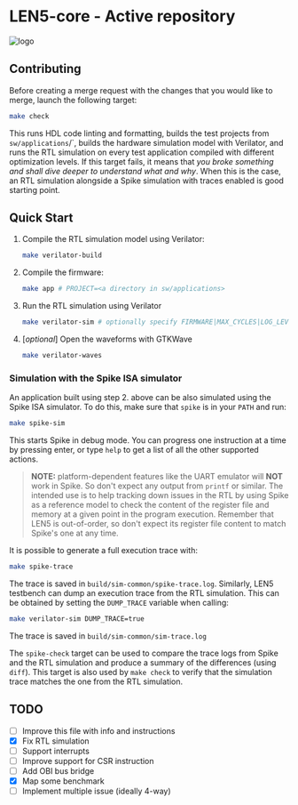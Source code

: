 # LEN5-core - Active repository
![logo](/doc/logo/len5-logo-full.png)

## Contributing
Before creating a merge request with the changes that you would like to merge, launch the following target:
```bash
make check
```
This runs HDL code linting and formatting, builds the test projects from `sw/applications`/`, builds the hardware simulation model with Verilator, and runs the RTL simulation on every test application compiled with different optimization levels. If this target fails, it means that _you broke something and shall dive deeper to understand what and why_. When this is the case, an RTL simulation alongside a Spike simulation with traces enabled is good starting point.

## Quick Start
1. Compile the RTL simulation model using Verilator:
   ```bash
   make verilator-build
   ```
2. Compile the firmware:
   ```bash
   make app # PROJECT=<a directory in sw/applications>
   ```
3. Run the RTL simulation using Verilator
   ```bash
   make verilator-sim # optionally specify FIRMWARE|MAX_CYCLES|LOG_LEVEL|DUMP_WAVES|TRACE_WAVES
   ```
4. [*optional*] Open the waveforms with GTKWave
   ```bash
   make verilator-waves
   ```

### Simulation with the Spike ISA simulator
An application built using step 2. above can be also simulated using the Spike ISA simulator. To do this, make sure that `spike` is in your `PATH` and run:
```bash
make spike-sim
```
This starts Spike in debug mode. You can progress one instruction at a time by pressing enter, or type `help` to get a list of all the other supported actions.
> **NOTE:** platform-dependent features like the UART emulator will **NOT** work in Spike. So don't expect any output from `printf` or similar. The intended use is to help tracking down issues in the RTL by using Spike as a reference model to check the content of the register file and memory at a given point in the program execution. Remember that LEN5 is out-of-order, so don't expect its register file content to match Spike's one at any time.

It is possible to generate a full execution trace with:
```bash
make spike-trace
```
The trace is saved in `build/sim-common/spike-trace.log`.
Similarly, LEN5 testbench can dump an execution trace from the RTL simulation. This can be obtained by setting the `DUMP_TRACE` variable when calling:
```bash
make verilator-sim DUMP_TRACE=true
```
The trace is saved in `build/sim-common/sim-trace.log`

The `spike-check` target can be used to compare the trace logs from Spike and the RTL simulation and produce a summary of the differences (using `diff`). This target is also used by `make check` to verify that the simulation trace matches the one from the RTL simulation.

## TODO
- [ ] Improve this file with info and instructions
- [x] Fix RTL simulation
- [ ] Support interrupts
- [ ] Improve support for CSR instruction
- [ ] Add OBI bus bridge
- [x] Map some benchmark
- [ ] Implement multiple issue (ideally 4-way)
